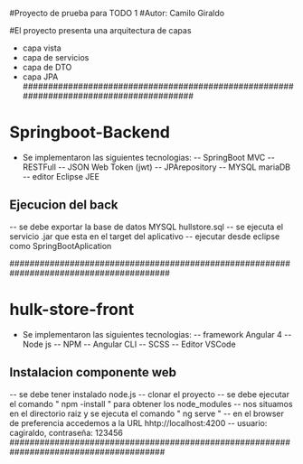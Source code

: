 #Proyecto de prueba para TODO 1
#Autor: Camilo Giraldo

#El proyecto presenta una arquitectura de capas 
- capa vista
- capa de servicios
- capa de DTO
- capa JPA
########################################################################################


# Springboot-Backend
- Se implementaron las siguientes tecnologias: 
-- SpringBoot MVC
-- RESTFull
-- JSON Web Token (jwt)
-- JPArepository
-- MYSQL mariaDB
-- editor Eclipse JEE

## Ejecucion del back
-- se debe exportar la base de datos MYSQL hullstore.sql
-- se ejecuta el servicio .jar que esta en el target del aplicativo
-- ejecutar desde eclipse como SpringBootAplication

########################################################################################

# hulk-store-front
- Se implementaron las siguientes tecnologias: 
-- framework Angular 4
-- Node js
-- NPM
-- Angular CLI
-- SCSS
-- Editor VSCode

## Instalacion componente web
-- se debe tener instalado node.js
-- clonar el proyecto
-- se debe ejecutar el comando " npm -install " para obtener los node_modules
-- nos situamos en el directorio raiz y se ejecuta el comando " ng serve "
-- en el browser de preferencia accedemos a la URL hhtp://localhost:4200
-- usuario: cagiraldo, contraseña: 123456
#######################################################################################
